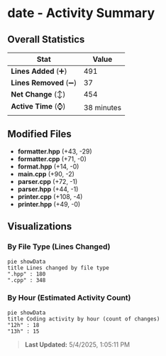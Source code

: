 # date - Activity Summary 

## Overall Statistics

| Stat                   | Value                                                             |
| ---------------------- | ----------------------------------------------------------------- |
| **Lines Added** (➕)   | 491                                          |
| **Lines Removed** (➖) | 37                                        |
| **Net Change** (↕)    | 454                |
| **Active Time** (⌚)   | 38 minutes |


## Modified Files
- **formatter.hpp** (+43, -29)
- **formatter.cpp** (+71, -0)
- **format.hpp** (+14, -0)
- **main.cpp** (+90, -2)
- **parser.cpp** (+72, -1)
- **parser.hpp** (+44, -1)
- **printer.cpp** (+108, -4)
- **printer.hpp** (+49, -0)

## Visualizations

### By File Type (Lines Changed)

```mermaid
pie showData
title Lines changed by file type
".hpp" : 180
".cpp" : 348
```

### By Hour (Estimated Activity Count)

```mermaid
pie showData
title Coding activity by hour (count of changes)
"12h" : 18
"13h" : 15
```


> **Last Updated:** 5/4/2025, 1:05:11 PM